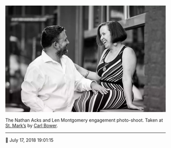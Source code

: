 ![Nathan and Len in front of St. Mark’s](assets/12fb16e5a7650fa9fffe592e84632047.webp)

The Nathan Acks and Len Montgomery engagement photo-shoot. Taken at [St. Mark’s](http://www.stmarkscoffeehouse.com/) by [Carl Bower](http://carlbowerphotos.com/).

- - - -

📅 July 17, 2018 19:01:15
